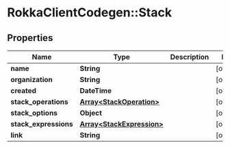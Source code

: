 # RokkaClientCodegen::Stack

## Properties
Name | Type | Description | Notes
------------ | ------------- | ------------- | -------------
**name** | **String** |  | [optional] 
**organization** | **String** |  | [optional] 
**created** | **DateTime** |  | [optional] 
**stack_operations** | [**Array&lt;StackOperation&gt;**](StackOperation.md) |  | [optional] 
**stack_options** | **Object** |  | [optional] 
**stack_expressions** | [**Array&lt;StackExpression&gt;**](StackExpression.md) |  | [optional] 
**link** | **String** |  | [optional] 


